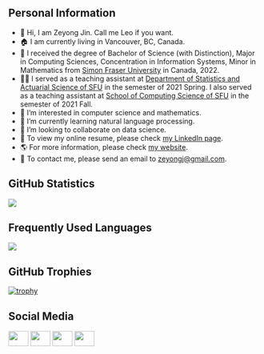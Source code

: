 ## Personal Information
- 👋 Hi, I am Zeyong Jin. Call me Leo if you want.
- :house: I am currently living in Vancouver, BC, Canada.
- :school: I received the degree of Bachelor of Science (with Distinction), Major in Computing Sciences, Concentration in Information Systems, Minor in Mathematics from [Simon Fraser University](https://www.sfu.ca/) in Canada, 2022.
- :man_teacher: I served as a teaching assistant at [Department of Statistics and Actuarial Science of SFU](https://www.sfu.ca/stat-actsci.html) in the semester of 2021 Spring. I also served as a teaching assistant at [School of Computing Science of SFU](https://www.sfu.ca/computing.html) in the semester of 2021 Fall. 
- 👀 I’m interested in computer science and mathematics.
- 🌱 I’m currently learning natural language processing.
- 💞️ I’m looking to collaborate on data science.
- :scroll: To view my online resume, please check [my LinkedIn page](https://www.linkedin.com/in/zeyong-jin-7b429b184/).
- :earth_americas: For more information, please check [my website](https://www.zeyongjin.net). 
- :email: To contact me, please send an email to zeyongj@gmail.com.

<!---
zeyongj/zeyongj is a ✨ special ✨ repository because its `README.md` (this file) appears on your GitHub profile.
You can click the Preview link to take a look at your changes.
--->

## GitHub Statistics
<a href="https://github.com/anuraghazra/github-readme-stats">
  <img align="center" src="https://github-readme-stats.vercel.app/api?username=zeyongj&count_private=true&show_icons=true&include_all_commits=true&hide_border=true&hide_title=true&number_format=long" />
</a>

## Frequently Used Languages
<a href="https://github.com/anuraghazra/github-readme-stats">
  <img align="center" src="https://github-readme-stats.vercel.app/api/top-langs/?username=zeyongj&langs_count=10&layout=compact&hide_title=true&hide_border=true" />
</a>

## GitHub Trophies
[![trophy](https://github-profile-trophy.vercel.app/?username=zeyongj&count_private=true)](https://github.com/ryo-ma/github-profile-trophy)


## Social Media
<p align="left">
<a href="https://twitter.com/zeyongj" target="blank"><img align="center" src="https://cdn.jsdelivr.net/npm/simple-icons@3.0.1/icons/twitter.svg" alt="" height="30" width="40" /></a>
<a href="https://www.linkedin.com/in/zeyong-jin-7b429b184/" target="blank"><img align="center" src="https://cdn.jsdelivr.net/npm/simple-icons@3.0.1/icons/linkedin.svg" alt="" height="30" width="40" /></a>
<a href="https://www.instagram.com/zeyongjin/?hl=en" target="blank"><img align="center" src="https://cdn.jsdelivr.net/npm/simple-icons@3.0.1/icons/instagram.svg" alt="" height="30" width="40" /></a>
<a href="https://www.facebook.com/profile.php?id=100016886407985" target="blank"><img align="center" src="https://cdn.jsdelivr.net/npm/simple-icons@3.0.1/icons/facebook.svg" alt="" height="30" width="40" /></a>
</p>


